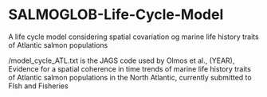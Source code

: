 # SALMOGLOB-Life-Cycle-Model
A life cycle model considering spatial covariation og marine life history traits of Atlantic salmon populations

/model_cycle_ATL.txt is the JAGS code used by Olmos et al., (YEAR), Evidence for a spatial coherence in time trends of marine
life history traits of Atlantic salmon populations in the North Atlantic, currently submitted to FIsh and Fisheries
